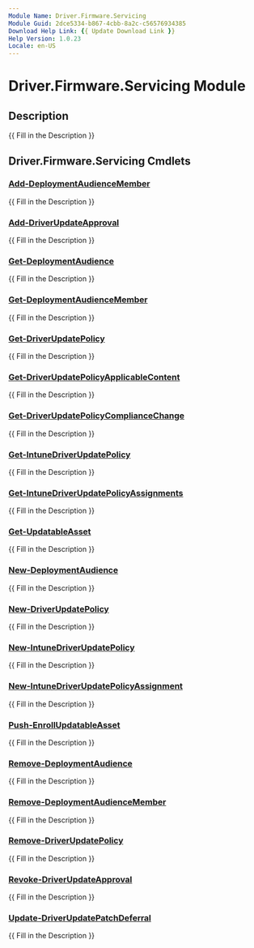 ```yaml
---
Module Name: Driver.Firmware.Servicing
Module Guid: 2dce5334-b867-4cbb-8a2c-c56576934385
Download Help Link: {{ Update Download Link }}
Help Version: 1.0.23
Locale: en-US
---
```


# Driver.Firmware.Servicing Module
## Description
{{ Fill in the Description }}

## Driver.Firmware.Servicing Cmdlets
### [Add-DeploymentAudienceMember](Add-DeploymentAudienceMember.md)
{{ Fill in the Description }}

### [Add-DriverUpdateApproval](Add-DriverUpdateApproval.md)
{{ Fill in the Description }}

### [Get-DeploymentAudience](Get-DeploymentAudience.md)
{{ Fill in the Description }}

### [Get-DeploymentAudienceMember](Get-DeploymentAudienceMember.md)
{{ Fill in the Description }}

### [Get-DriverUpdatePolicy](Get-DriverUpdatePolicy.md)
{{ Fill in the Description }}

### [Get-DriverUpdatePolicyApplicableContent](Get-DriverUpdatePolicyApplicableContent.md)
{{ Fill in the Description }}

### [Get-DriverUpdatePolicyComplianceChange](Get-DriverUpdatePolicyComplianceChange.md)
{{ Fill in the Description }}

### [Get-IntuneDriverUpdatePolicy](Get-IntuneDriverUpdatePolicy.md)
{{ Fill in the Description }}

### [Get-IntuneDriverUpdatePolicyAssignments](Get-IntuneDriverUpdatePolicyAssignments.md)
{{ Fill in the Description }}

### [Get-UpdatableAsset](Get-UpdatableAsset.md)
{{ Fill in the Description }}

### [New-DeploymentAudience](New-DeploymentAudience.md)
{{ Fill in the Description }}

### [New-DriverUpdatePolicy](New-DriverUpdatePolicy.md)
{{ Fill in the Description }}

### [New-IntuneDriverUpdatePolicy](New-IntuneDriverUpdatePolicy.md)
{{ Fill in the Description }}

### [New-IntuneDriverUpdatePolicyAssignment](New-IntuneDriverUpdatePolicyAssignment.md)
{{ Fill in the Description }}

### [Push-EnrollUpdatableAsset](Push-EnrollUpdatableAsset.md)
{{ Fill in the Description }}

### [Remove-DeploymentAudience](Remove-DeploymentAudience.md)
{{ Fill in the Description }}

### [Remove-DeploymentAudienceMember](Remove-DeploymentAudienceMember.md)
{{ Fill in the Description }}

### [Remove-DriverUpdatePolicy](Remove-DriverUpdatePolicy.md)
{{ Fill in the Description }}

### [Revoke-DriverUpdateApproval](Revoke-DriverUpdateApproval.md)
{{ Fill in the Description }}

### [Update-DriverUpdatePatchDeferral](Update-DriverUpdatePatchDeferral.md)
{{ Fill in the Description }}

